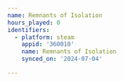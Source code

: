 ```yaml
---
name: Remnants of Isolation
hours_played: 0
identifiers:
  - platform: steam
    appid: '360010'
    name: Remnants of Isolation
    synced_on: '2024-07-04'

---
```

